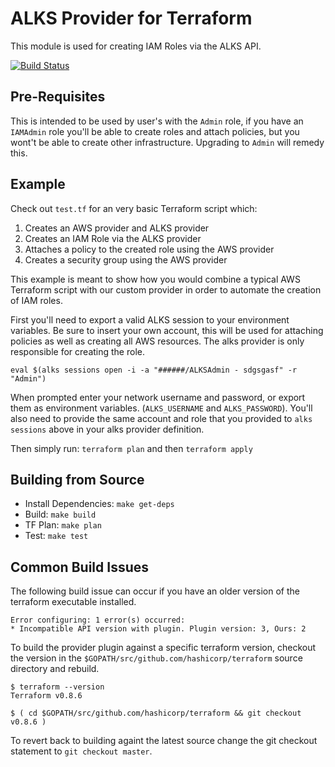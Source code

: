 ALKS Provider for Terraform
=========

This module is used for creating IAM Roles via the ALKS API.

[![Build Status](https://travis-ci.org/Cox-Automotive/terraform-provider-alks.svg?branch=master)](https://travis-ci.org/Cox-Automotive/terraform-provider-alks)

## Pre-Requisites

This is intended to be used by user's with the `Admin` role, if you have an `IAMAdmin` role you'll be able to create roles and attach policies, but you wont't be able to create other infrastructure. Upgrading to `Admin` will remedy this.

## Example

Check out `test.tf` for an very basic Terraform script which:

1. Creates an AWS provider and ALKS provider
2. Creates an IAM Role via the ALKS provider
3. Attaches a policy to the created role using the AWS provider
4. Creates a security group using the AWS provider

This example is meant to show how you would combine a typical AWS Terraform script with our custom provider in order to automate the creation of IAM roles.

First you'll need to export a valid ALKS session to your environment variables. Be sure to insert your own account, this will be used for attaching policies as well as creating all AWS resources. The alks provider is only responsible for creating the role.

`eval $(alks sessions open -i -a "######/ALKSAdmin - sdgsgasf" -r "Admin")`

When prompted enter your network username and password, or export them as environment variables. (`ALKS_USERNAME` and `ALKS_PASSWORD`). You'll also need to provide the same account and role that you provided to `alks sessions` above in your alks provider definition.

Then simply run: `terraform plan` and then `terraform apply`

## Building from Source

- Install Dependencies: `make get-deps`
- Build: `make build`
- TF Plan: `make plan`
- Test: `make test`

## Common Build Issues

The following build issue can occur if you have an older version of the terraform executable installed.

```
Error configuring: 1 error(s) occurred:
* Incompatible API version with plugin. Plugin version: 3, Ours: 2
```

To build the provider plugin against a specific terraform version, checkout the version in the `$GOPATH/src/github.com/hashicorp/terraform` source directory and rebuild.

```
$ terraform --version
Terraform v0.8.6

$ ( cd $GOPATH/src/github.com/hashicorp/terraform && git checkout v0.8.6 )
```

To revert back to building againt the latest source change the git checkout statement to `git checkout master`.